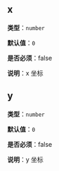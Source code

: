 ## x

**类型**：`number`

**默认值**：`0`

**是否必须**：false

**说明**：x 坐标

## y

**类型**：`number`

**默认值**：`0`

**是否必须**：false

**说明**：y 坐标
